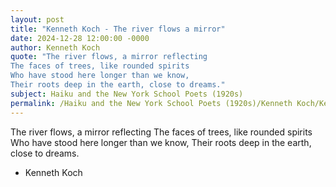 ```yaml
---
layout: post
title: "Kenneth Koch - The river flows a mirror"
date: 2024-12-28 12:00:00 -0000
author: Kenneth Koch
quote: "The river flows, a mirror reflecting
The faces of trees, like rounded spirits
Who have stood here longer than we know,
Their roots deep in the earth, close to dreams."
subject: Haiku and the New York School Poets (1920s)
permalink: /Haiku and the New York School Poets (1920s)/Kenneth Koch/Kenneth Koch - The river flows a mirror
---
```


The river flows, a mirror reflecting
The faces of trees, like rounded spirits
Who have stood here longer than we know,
Their roots deep in the earth, close to dreams.

- Kenneth Koch
